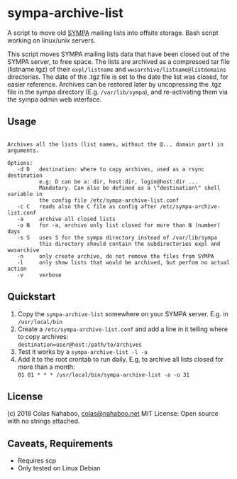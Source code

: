 # sympa-archive-list
A script to move old [SYMPA](http://sympa.org) mailing lists into offsite storage. Bash script working on linux/unix servers.

This script moves SYMPA mailing lists data that have been closed out of the SYMPA server, to free space.
The lists are archived as a compressed tar file (listname.tgz) of their `expl/listname` and `wwsarchive/listname@listdomains` directories. The date of the .tgz file is set to the date the list was closed, for easier reference.
Archives can be restored later by uncopressing the .tgz file in the sympa directory (E.g. `/var/lib/sympa`), and re-activating them via the sympa admin web interface.

## Usage
```sympa-archive-list [options] [lists...]

Archives all the lists (list names, without the @... domain part) in arguments.

Options:
   -d D   destination: where to copy archives, used as a rsync destination
          e.g: D can be a: dir, host:dir, login@host:dir ...
          Mandatory. Can also be defined as a \"destination\" shell variable in
          the config file /etc/sympa-archive-list.conf
   -c C   reads also the C file as config after /etc/sympa-archive-list.conf
   -a     archive all closed lists
   -o N   for -a, archive only list closed for more than N (number) days
   -s S   uses S for the sympa directory instead of /var/lib/sympa
          this directory should contain the subdirectories expl and wwsarchive
   -n     only create archive, do not remove the files from SYMPA
   -l     only show lists that would be archived, but perfom no actual action
   -v     verbose
```
## Quickstart
1. Copy the `sympa-archive-list` somewhere on your SYMPA server. E.g. in `/usr/local/bin`
2. Create a `/etc/sympa-archive-list.conf` and add a line in it telling where to copy archives:  
   `destination=user@host:/path/to/archives`
3. Test it works by a `sympa-archive-list -l -a`
4. Add it to the root crontab to run daily. E.g, to archive all lists closed for more than a month:  
  `01 01 * * * /usr/local/bin/sympa-archive-list -a -o 31`  
   
## License
(c) 2018 Colas Nahaboo, colas@nahaboo.net
MIT License: Open source with no strings attached.

## Caveats, Requirements
*  Requires scp
*  Only tested on Linux Debian

